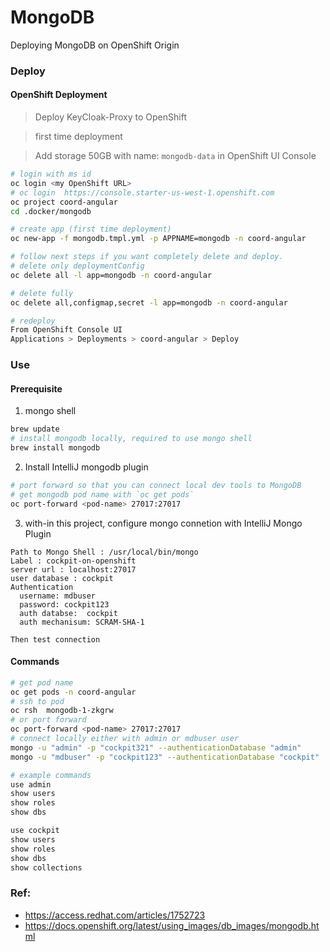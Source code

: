 MongoDB
=======
Deploying MongoDB on OpenShift Origin

### Deploy

#### OpenShift Deployment
> Deploy KeyCloak-Proxy to OpenShift

> first time deployment

> Add storage 50GB  with name: `mongodb-data` in  OpenShift UI Console 

```bash
# login with ms id
oc login <my OpenShift URL>
# oc login  https://console.starter-us-west-1.openshift.com
oc project coord-angular
cd .docker/mongodb

# create app (first time deployment)
oc new-app -f mongodb.tmpl.yml -p APPNAME=mongodb -n coord-angular

# follow next steps if you want completely delete and deploy.
# delete only deploymentConfig
oc delete all -l app=mongodb -n coord-angular

# delete fully
oc delete all,configmap,secret -l app=mongodb -n coord-angular

# redeploy
From OpenShift Console UI
Applications > Deployments > coord-angular > Deploy 
```

### Use

#### Prerequisite 

1. mongo shell
```bash
brew update
# install mongodb locally, required to use mongo shell
brew install mongodb
```
2. Install IntelliJ mongodb plugin
```bash
# port forward so that you can connect local dev tools to MongoDB
# get mongodb pod name with `oc get pods`
oc port-forward <pod-name> 27017:27017
```

3. with-in this project, configure mongo connetion with IntelliJ Mongo Plugin 
```
Path to Mongo Shell : /usr/local/bin/mongo
Label : cockpit-on-openshift
server url : localhost:27017
user database : cockpit
Authentication
  username: mdbuser
  password: cockpit123
  auth databse:  cockpit
  auth mechanisum: SCRAM-SHA-1

Then test connection
```

#### Commands
 
```bash
# get pod name
oc get pods -n coord-angular
# ssh to pod
oc rsh  mongodb-1-zkgrw  
# or port forward
oc port-forward <pod-name> 27017:27017
# connect locally either with admin or mdbuser user
mongo -u "admin" -p "cockpit321" --authenticationDatabase "admin"
mongo -u "mdbuser" -p "cockpit123" --authenticationDatabase "cockpit"

# example commands 
use admin
show users
show roles
show dbs

use cockpit
show users
show roles
show dbs
show collections
```


### Ref:
* https://access.redhat.com/articles/1752723
* https://docs.openshift.org/latest/using_images/db_images/mongodb.html

